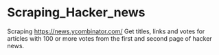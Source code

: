 # Scraping_Hacker_news
Scraping https://news.ycombinator.com/
Get titles, links and votes for articles with 100 or more votes from the first and second page of hacker news.
